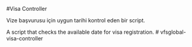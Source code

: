 #Visa Controller

Vize başvurusu için uygun tarihi kontrol eden bir script.

A script that checks the available date for visa registration.
#   v f s g l o b a l - v i s a - c o n t r o l l e r  
 